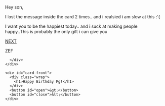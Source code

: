 

<div id="card">
    <div id="card-inside">
      <div class="wrap">
        <p>Hey son,</p>
        <p>I lost the message inside the card 2 times.. and i realsied i am slow at this :'( </p>
        <p> I want you to be the happiest today.. and i suck at making people happy..This is probably the only gift i can give you</p>
        <p><a href="http://pandey47.0fees.us/index4.html">NEXT</a></p>
        <p class="signed">ZEF</p>
        
      </div>
    </div>

    <div id="card-front">
      <div class="wrap">
        <h1>Happy Birthday Pg!</h1>
      </div>
      <button id="open">&gt;</button>
      <button id="close">&lt;</button>
    </div>
  </div>
